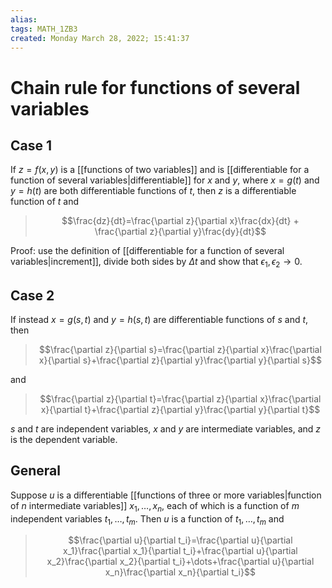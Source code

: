 ```yaml
---
alias: 
tags: MATH_1ZB3
created: Monday March 28, 2022; 15:41:37 
---
```

# Chain rule for functions of several variables
## Case 1
If $z=f(x,y)$ is a [[functions of two variables]] and is [[differentiable for a function of several variables|differentiable]] for $x$ and $y$, where $x=g(t)$ and $y=h(t)$ are both differentiable functions of $t$, then $z$ is a differentiable function of $t$ and

> $$\frac{dz}{dt}=\frac{\partial z}{\partial x}\frac{dx}{dt} + \frac{\partial z}{\partial y}\frac{dy}{dt}$$

Proof: use the definition of [[differentiable for a function of several variables|increment]], divide both sides by $\Delta t$ and show that $\epsilon_1,\epsilon_2\rightarrow0$. 

## Case 2
If instead $x=g(s,t)$ and $y=h(s,t)$ are differentiable functions of $s$ and $t$, then

> $$\frac{\partial z}{\partial s}=\frac{\partial z}{\partial x}\frac{\partial x}{\partial s}+\frac{\partial z}{\partial y}\frac{\partial y}{\partial s}$$

and 

> $$\frac{\partial z}{\partial t}=\frac{\partial z}{\partial x}\frac{\partial x}{\partial t}+\frac{\partial z}{\partial y}\frac{\partial y}{\partial t}$$

$s$ and $t$ are independent variables, $x$ and $y$ are intermediate variables, and $z$ is the dependent variable. 

## General
Suppose $u$ is a differentiable [[functions of three or more variables|function of $n$ intermediate variables]] $x_1,\dots,x_n$, each of which is a function of $m$ independent variables $t_1,\dots,t_m$.  Then $u$ is a function of $t_1,\dots,t_m$ and

> $$\frac{\partial u}{\partial t_i}=\frac{\partial u}{\partial x_1}\frac{\partial x_1}{\partial t_i}+\frac{\partial u}{\partial x_2}\frac{\partial x_2}{\partial t_i}+\dots+\frac{\partial u}{\partial x_n}\frac{\partial x_n}{\partial t_i}$$